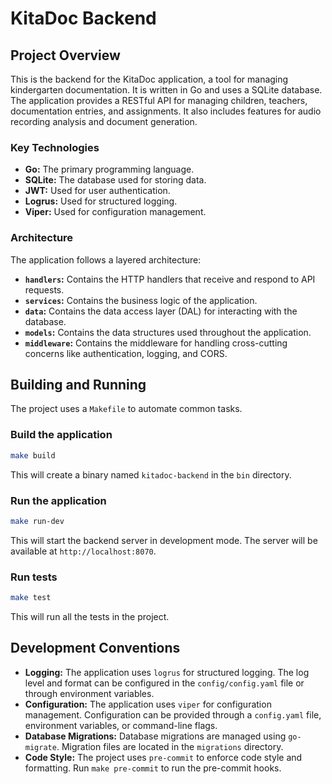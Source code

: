 # KitaDoc Backend

## Project Overview

This is the backend for the KitaDoc application, a tool for managing kindergarten documentation. It is written in Go and uses a SQLite database. The application provides a RESTful API for managing children, teachers, documentation entries, and assignments. It also includes features for audio recording analysis and document generation.

### Key Technologies

*   **Go:** The primary programming language.
*   **SQLite:** The database used for storing data.
*   **JWT:** Used for user authentication.
*   **Logrus:** Used for structured logging.
*   **Viper:** Used for configuration management.

### Architecture

The application follows a layered architecture:

*   **`handlers`:** Contains the HTTP handlers that receive and respond to API requests.
*   **`services`:** Contains the business logic of the application.
*   **`data`:** Contains the data access layer (DAL) for interacting with the database.
*   **`models`:** Contains the data structures used throughout the application.
*   **`middleware`:** Contains the middleware for handling cross-cutting concerns like authentication, logging, and CORS.

## Building and Running

The project uses a `Makefile` to automate common tasks.

### Build the application

```bash
make build
```

This will create a binary named `kitadoc-backend` in the `bin` directory.

### Run the application

```bash
make run-dev
```

This will start the backend server in development mode. The server will be available at `http://localhost:8070`.

### Run tests

```bash
make test
```

This will run all the tests in the project.

## Development Conventions

*   **Logging:** The application uses `logrus` for structured logging. The log level and format can be configured in the `config/config.yaml` file or through environment variables.
*   **Configuration:** The application uses `viper` for configuration management. Configuration can be provided through a `config.yaml` file, environment variables, or command-line flags.
*   **Database Migrations:** Database migrations are managed using `go-migrate`. Migration files are located in the `migrations` directory.
*   **Code Style:** The project uses `pre-commit` to enforce code style and formatting. Run `make pre-commit` to run the pre-commit hooks.
